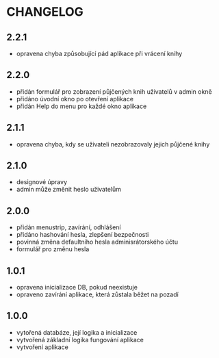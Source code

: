# CHANGELOG

## 2.2.1

- opravena chyba způsobující pád aplikace při vrácení knihy

## 2.2.0

- přidán formulář pro zobrazení půjčených knih uživatelů v admin okně
- přidáno úvodní okno po otevření aplikace
- přidán Help do menu pro každé okno aplikace

## 2.1.1

- opravena chyba, kdy se uživateli nezobrazovaly jejich půjčené knihy

## 2.1.0

- designové úpravy
- admin může změnit heslo uživatelům

## 2.0.0

- přidán menustrip, zavírání, odhlášení
- přidáno hashování hesla, zlepšení bezpečnosti
- povinná změna defaultního hesla adminisrátorského účtu
- formulář pro změnu hesla

## 1.0.1

- opravena inicializace DB, pokud neexistuje
- opraveno zavírání aplikace, která zůstala běžet na pozadí

## 1.0.0

- vytořená databáze, její logika a inicializace
- vytvořená základní logika fungování aplikace
- vytvoření aplikace
